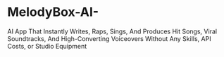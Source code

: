 # MelodyBox-AI-
AI App That Instantly Writes, Raps, Sings, And Produces Hit Songs, Viral Soundtracks, And High-Converting Voiceovers Without Any Skills, API Costs, or Studio Equipment
